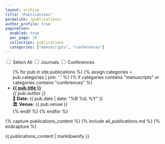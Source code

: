 ```yaml
---
layout: archive
title: "Publications"
permalink: /publications/
author_profile: true
pagination: 
  enabled: true
  per_page: 10
  collection: publications
  categories: ["manuscripts", "conferences"]
---
```


<div class="filter-container">
  <label><input type="checkbox" id="selectAll"> Select All</label>
  <label><input type="checkbox" id="manuscript" data-category="journal"> Journals</label>
  <label><input type="checkbox" id="conference" data-category="conference"> Conferences</label>
</div>

<ul id="publications-list">
  {% for pub in site.publications %}
    {% assign categories = pub.categories | join: ' ' %}
    {% if categories contains "manuscripts" or categories contains "conferences" %}
      <li class="publication" data-category="{{ categories }}">
        <strong><a href="{{ pub.url }}">{{ pub.title }}</a></strong><br>
        <em>{{ pub.author }}</em><br>
        📅 <strong>Date:</strong> {{ pub.date | date: "%B %d, %Y" }}<br>
        🏛 <strong>Venue:</strong> {{ pub.venue }}<br>
      </li>
    {% endif %}
  {% endfor %}
</ul>

{% capture publications_content %}
{% include all_publications.md %}
{% endcapture %}

{{ publications_content | markdownify }}




